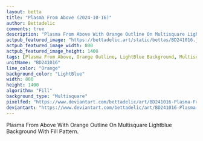 ```yaml
---
layout: betta
title: "Plasma From Above (2024-10-16)"
author: Bettadelic
comments: true
description: "Plasma From Above With Orange Outline On Multisquare Lightblue Background With Fill Pattern."
actpub_featured_image: "https://bettadelic.art/static/bettas/BD241016.jpg"
actpub_featured_image_width: 800
actpub_featured_image_height: 1400
tags: [Plasma From Above, Orange Outline, LightBlue Background, Multisquare Background Pattern, Fill Pattern, October 2024]
unitName: "BD241016"
line_color: "Orange"
background_color: "LightBlue"
width: 800
height: 1400
algorithm: "Fill"
background_type: "Multisquare"
pixelfed: "https://www.deviantart.com/bettadelic/art/BD241016-Plasma-From-Above-2024-10-16-1111026658"
deviantart: "https://www.deviantart.com/bettadelic/art/BD241016-Plasma-From-Above-2024-10-16-1111026658"
---
```


Plasma From Above With Orange Outline On Multisquare Lightblue Background With Fill Pattern.
